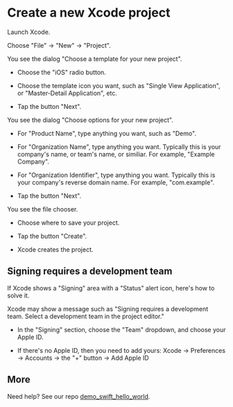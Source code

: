 # Create a new Xcode project

Launch Xcode. 

Choose "File" → "New" → "Project". 

You see the dialog "Choose a template for your new project".

  * Choose the "iOS" radio button.

  * Choose the template icon you want, such as "Single View Application", or "Master-Detail Application", etc.

  * Tap the button "Next".

You see the dialog "Choose options for your new project".

  * For "Product Name", type anything you want, such as "Demo".

  * For "Organization Name", type anything you want. Typically this is your company's name, or team's name, or similiar. For example, "Example Company".

  * For "Organization Identifier", type anything you want. Typically this is your company's reverse domain name. For example, "com.example".

  * Tap the button "Next".

You see the file chooser.

  * Choose where to save your project.

  * Tap the button "Create".

  * Xcode creates the project.


## Signing requires a development team

If Xcode shows a "Signing" area with a "Status" alert icon, here's how to solve it.

Xcode may show a message such as "Signing requires a development team. Select a development team in the project editor."

  * In the "Signing" section, choose the "Team" dropdown, and choose your Apple ID.

  * If there's no Apple ID, then you need to add yours: Xcode → Preferences → Accounts → the "+" button → Add Apple ID


## More

Need help? See our repo [demo_swift_hello_world](https://github.com/joelparkerhenderson/demo_swift_hello_world).
